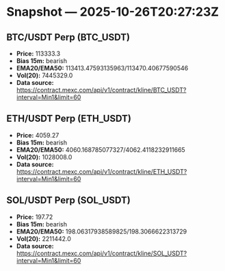 # Snapshot — 2025-10-26T20:27:23Z

## BTC/USDT Perp (BTC_USDT)
- **Price:** 113333.3
- **Bias 15m:** bearish
- **EMA20/EMA50:** 113413.47593135963/113470.40677590546
- **Vol(20):** 7445329.0
- **Data source:** https://contract.mexc.com/api/v1/contract/kline/BTC_USDT?interval=Min1&limit=60

## ETH/USDT Perp (ETH_USDT)
- **Price:** 4059.27
- **Bias 15m:** bearish
- **EMA20/EMA50:** 4060.168785077327/4062.4118232911665
- **Vol(20):** 1028008.0
- **Data source:** https://contract.mexc.com/api/v1/contract/kline/ETH_USDT?interval=Min1&limit=60

## SOL/USDT Perp (SOL_USDT)
- **Price:** 197.72
- **Bias 15m:** bearish
- **EMA20/EMA50:** 198.06317938589825/198.3066622313729
- **Vol(20):** 2211442.0
- **Data source:** https://contract.mexc.com/api/v1/contract/kline/SOL_USDT?interval=Min1&limit=60
